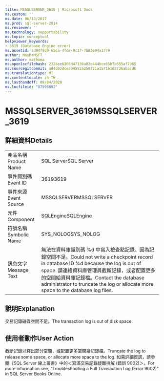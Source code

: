 ```yaml
---
title: MSSQLSERVER_3619 | Microsoft Docs
ms.custom: ''
ms.date: 06/13/2017
ms.prod: sql-server-2014
ms.reviewer: ''
ms.technology: supportability
ms.topic: conceptual
helpviewer_keywords:
- 3619 (Database Engine error)
ms.assetid: 7d94f8d9-65ca-4fde-9c17-7b83e94a3779
author: MashaMSFT
ms.author: mathoma
ms.openlocfilehash: 2328ee6366d47130a02c444bce65b7b655af7965
ms.sourcegitcommit: ad4d92dce894592a259721a1571b1d8736abacdb
ms.translationtype: MT
ms.contentlocale: zh-TW
ms.lasthandoff: 08/04/2020
ms.locfileid: "87598892"
---
```

# <a name="mssqlserver_3619"></a><span data-ttu-id="f0f48-102">MSSQLSERVER_3619</span><span class="sxs-lookup"><span data-stu-id="f0f48-102">MSSQLSERVER_3619</span></span>
    
## <a name="details"></a><span data-ttu-id="f0f48-103">詳細資料</span><span class="sxs-lookup"><span data-stu-id="f0f48-103">Details</span></span>  
  
|||  
|-|-|  
|<span data-ttu-id="f0f48-104">產品名稱</span><span class="sxs-lookup"><span data-stu-id="f0f48-104">Product Name</span></span>|<span data-ttu-id="f0f48-105">SQL Server</span><span class="sxs-lookup"><span data-stu-id="f0f48-105">SQL Server</span></span>|  
|<span data-ttu-id="f0f48-106">事件識別碼</span><span class="sxs-lookup"><span data-stu-id="f0f48-106">Event ID</span></span>|<span data-ttu-id="f0f48-107">3619</span><span class="sxs-lookup"><span data-stu-id="f0f48-107">3619</span></span>|  
|<span data-ttu-id="f0f48-108">事件來源</span><span class="sxs-lookup"><span data-stu-id="f0f48-108">Event Source</span></span>|<span data-ttu-id="f0f48-109">MSSQLSERVER</span><span class="sxs-lookup"><span data-stu-id="f0f48-109">MSSQLSERVER</span></span>|  
|<span data-ttu-id="f0f48-110">元件</span><span class="sxs-lookup"><span data-stu-id="f0f48-110">Component</span></span>|<span data-ttu-id="f0f48-111">SQLEngine</span><span class="sxs-lookup"><span data-stu-id="f0f48-111">SQLEngine</span></span>|  
|<span data-ttu-id="f0f48-112">符號名稱</span><span class="sxs-lookup"><span data-stu-id="f0f48-112">Symbolic Name</span></span>|<span data-ttu-id="f0f48-113">SYS_NOLOG</span><span class="sxs-lookup"><span data-stu-id="f0f48-113">SYS_NOLOG</span></span>|  
|<span data-ttu-id="f0f48-114">訊息文字</span><span class="sxs-lookup"><span data-stu-id="f0f48-114">Message Text</span></span>|<span data-ttu-id="f0f48-115">無法在資料庫識別碼 %d 中寫入檢查點記錄，因為記錄空間不足。</span><span class="sxs-lookup"><span data-stu-id="f0f48-115">Could not write a checkpoint record in database ID %d because the log is out of space.</span></span> <span data-ttu-id="f0f48-116">請連絡資料庫管理員截斷記錄，或者配置更多的空間給資料庫記錄檔。</span><span class="sxs-lookup"><span data-stu-id="f0f48-116">Contact the database administrator to truncate the log or allocate more space to the database log files.</span></span>|  
  
## <a name="explanation"></a><span data-ttu-id="f0f48-117">說明</span><span class="sxs-lookup"><span data-stu-id="f0f48-117">Explanation</span></span>  
 <span data-ttu-id="f0f48-118">交易記錄磁碟空間不足。</span><span class="sxs-lookup"><span data-stu-id="f0f48-118">The transaction log is out of disk space.</span></span>  
  
## <a name="user-action"></a><span data-ttu-id="f0f48-119">使用者動作</span><span class="sxs-lookup"><span data-stu-id="f0f48-119">User Action</span></span>  
 <span data-ttu-id="f0f48-120">截斷記錄以釋出部分空間，或配置更多空間給記錄檔。</span><span class="sxs-lookup"><span data-stu-id="f0f48-120">Truncate the log to release some space, or allocate more space to the log.</span></span> <span data-ttu-id="f0f48-121">如需詳細資訊，請參閱《SQL Server 線上叢書》中的＜寫滿交易記錄疑難排解 (錯誤 9002)＞。</span><span class="sxs-lookup"><span data-stu-id="f0f48-121">For more information see, "Troubleshooting a Full Transaction Log (Error 9002)" in SQL Server Books Online.</span></span>  
  
  
